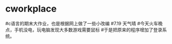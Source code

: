 <!--
 * @Author: your name
 * @Date: 2021-06-28 16:02:29
 * @LastEditTime: 2021-07-19 17:42:20
 * @LastEditors: Please set LastEditors
 * @Description: In User Settings Edit
 * @FilePath: \cworkplace\README.md
-->
# cworkplace
#c语言的期末大作业，也是根据网上做了一些小改编
#7.19 天气晴
#今天火车晚点，手机没电，玩电脑发现大多数游戏需要鼠标
#于是把原来的程序增加了登录系统。
